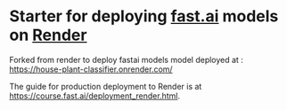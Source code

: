 # Starter for deploying [fast.ai](https://www.fast.ai) models on [Render](https://render.com)
Forked from render to deploy fastai models
model deployed at : https://house-plant-classifier.onrender.com/

The guide for production deployment to Render is at https://course.fast.ai/deployment_render.html.
